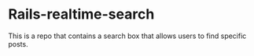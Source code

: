 # Rails-realtime-search
This is a repo that contains a search box that allows users to find specific posts.
